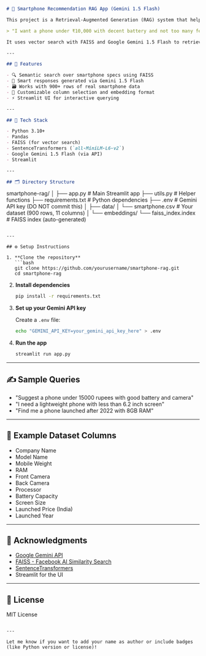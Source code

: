 ```markdown
# 📱 Smartphone Recommendation RAG App (Gemini 1.5 Flash)

This project is a Retrieval-Augmented Generation (RAG) system that helps users find the best smartphones based on natural language queries, such as:

> "I want a phone under ₹10,000 with decent battery and not too many features."

It uses vector search with FAISS and Google Gemini 1.5 Flash to retrieve the most relevant smartphones from a dataset and generate natural language responses.

---

## 🚀 Features

- 🔍 Semantic search over smartphone specs using FAISS
- 🧠 Smart responses generated via Gemini 1.5 Flash
- 🗃️ Works with 900+ rows of real smartphone data
- 🧾 Customizable column selection and embedding format
- ⚡ Streamlit UI for interactive querying

---

## 🧠 Tech Stack

- Python 3.10+
- Pandas
- FAISS (for vector search)
- SentenceTransformers (`all-MiniLM-L6-v2`)
- Google Gemini 1.5 Flash (via API)
- Streamlit

---

## 🗂️ Directory Structure

```

smartphone-rag/
│
├── app.py                      # Main Streamlit app
├── utils.py                    # Helper functions
├── requirements.txt            # Python dependencies
├── .env                        # Gemini API key (DO NOT commit this)
│
├── data/
│   └── smartphone.csv          # Your dataset (900 rows, 11 columns)
│
└── embeddings/
└── faiss\_index.index       # FAISS index (auto-generated)

````

---

## ⚙️ Setup Instructions

1. **Clone the repository**
   ```bash
   git clone https://github.com/yourusername/smartphone-rag.git
   cd smartphone-rag
````

2. **Install dependencies**

   ```bash
   pip install -r requirements.txt
   ```

3. **Set up your Gemini API key**

   Create a `.env` file:

   ```bash
   echo "GEMINI_API_KEY=your_gemini_api_key_here" > .env
   ```

4. **Run the app**

   ```bash
   streamlit run app.py
   ```

---

## ✍️ Sample Queries

* "Suggest a phone under 15000 rupees with good battery and camera"
* "I need a lightweight phone with less than 6.2 inch screen"
* "Find me a phone launched after 2022 with 8GB RAM"

---

## 🧪 Example Dataset Columns

* Company Name
* Model Name
* Mobile Weight
* RAM
* Front Camera
* Back Camera
* Processor
* Battery Capacity
* Screen Size
* Launched Price (India)
* Launched Year

---

## 🙏 Acknowledgments

* [Google Gemini API](https://ai.google.dev/)
* [FAISS - Facebook AI Similarity Search](https://github.com/facebookresearch/faiss)
* [SentenceTransformers](https://www.sbert.net/)
* Streamlit for the UI

---

## 📜 License

MIT License

```

---

Let me know if you want to add your name as author or include badges (like Python version or license)!
```
